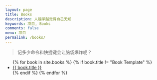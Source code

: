 ```yaml
---
layout: page
title: Books
description: 人越学越觉得自己无知
keywords: 项目, Books
comments: false
menu: 项目
permalink: /books/
---
```


> 记多少命令和快捷键会让脑袋爆炸呢？

<ul class="listing">
{% for book in site.books %}
{% if book.title != "Book Template" %}
<li class="listing-item"><a href="{{ site.url }}{{ book.url }}">{{ book.title }}</a></li>
{% endif %}
{% endfor %}

</ul>
